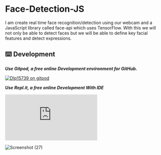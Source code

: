 # Face-Detection-JS
I am create real time face recognition/detection using our webcam and a JavaScript
library called face-api which uses TensorFlow. With this we will not only be
able to detect faces but we will be able to define key facial features and
detect expressions.

## ⌨️ Development

***Use Gitpod, a free online Development environment for GitHub.***

[![DIp15739 on gitpod](https://gitpod.io/button/open-in-gitpod.svg)](https://gitpod.io/#https://github.com/DIp15739/Face-Detection-JS)

***Use Repl.it, a free online Development With IDE***

[![Run on Repl.it](https://repl.it/badge/github/plibither8/2048.cpp)](https://repl.it/github/DIp15739/Face-Detection-JS)

![Screenshot (27)](https://user-images.githubusercontent.com/42184833/81503830-7aa46300-9303-11ea-8166-9338a74895c3.png)
